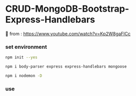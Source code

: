 # CRUD-MongoDB-Bootstrap-Express-Handlebars
🚀  from : https://www.youtube.com/watch?v=Kp2W8gaFlCc

### set environment

```bash
npm init --yes
```

```bash
npm i body-parser express express-handlebars mongoose
```

```bash
npm i nodemon -D
```

### use
